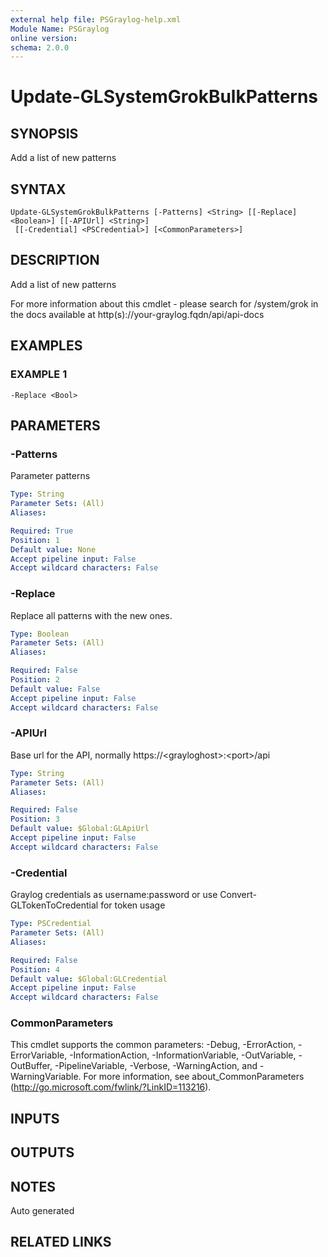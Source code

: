 ```yaml
---
external help file: PSGraylog-help.xml
Module Name: PSGraylog
online version:
schema: 2.0.0
---
```


# Update-GLSystemGrokBulkPatterns

## SYNOPSIS
Add a list of new patterns

## SYNTAX

```
Update-GLSystemGrokBulkPatterns [-Patterns] <String> [[-Replace] <Boolean>] [[-APIUrl] <String>]
 [[-Credential] <PSCredential>] [<CommonParameters>]
```

## DESCRIPTION
Add a list of new patterns


For more information about this cmdlet - please search for /system/grok in the docs available at http(s)://your-graylog.fqdn/api/api-docs

## EXAMPLES

### EXAMPLE 1
```
-Replace <Bool>
```

## PARAMETERS

### -Patterns
Parameter patterns

```yaml
Type: String
Parameter Sets: (All)
Aliases:

Required: True
Position: 1
Default value: None
Accept pipeline input: False
Accept wildcard characters: False
```

### -Replace
Replace all patterns with the new ones.

```yaml
Type: Boolean
Parameter Sets: (All)
Aliases:

Required: False
Position: 2
Default value: False
Accept pipeline input: False
Accept wildcard characters: False
```

### -APIUrl
Base url for the API, normally https://\<grayloghost\>:\<port\>/api

```yaml
Type: String
Parameter Sets: (All)
Aliases:

Required: False
Position: 3
Default value: $Global:GLApiUrl
Accept pipeline input: False
Accept wildcard characters: False
```

### -Credential
Graylog credentials as username:password or use Convert-GLTokenToCredential for token usage

```yaml
Type: PSCredential
Parameter Sets: (All)
Aliases:

Required: False
Position: 4
Default value: $Global:GLCredential
Accept pipeline input: False
Accept wildcard characters: False
```

### CommonParameters
This cmdlet supports the common parameters: -Debug, -ErrorAction, -ErrorVariable, -InformationAction, -InformationVariable, -OutVariable, -OutBuffer, -PipelineVariable, -Verbose, -WarningAction, and -WarningVariable. For more information, see about_CommonParameters (http://go.microsoft.com/fwlink/?LinkID=113216).

## INPUTS

## OUTPUTS

## NOTES
Auto generated

## RELATED LINKS
